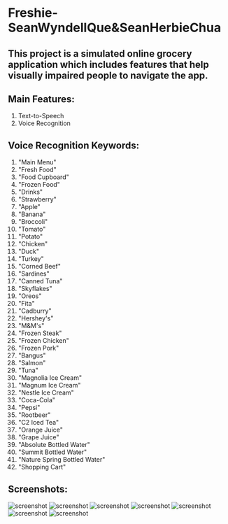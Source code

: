 # Freshie-SeanWyndellQue&SeanHerbieChua

## This project is a simulated online grocery application which includes features that help visually impaired people to navigate the app.
## Main Features:
  1. Text-to-Speech
  2. Voice Recognition

## Voice Recognition Keywords:
  1. "Main Menu"
  2. "Fresh Food"
  3. "Food Cupboard"
  4. "Frozen Food"
  5. "Drinks"
  6. "Strawberry"
  7. "Apple"
  8. "Banana"
  9. "Broccoli"
  10. "Tomato"
  11. "Potato"
  12. "Chicken"
  13. "Duck"
  14. "Turkey"
  15. "Corned Beef"
  16. "Sardines"
  17. "Canned Tuna"
  18. "Skyflakes"
  19. "Oreos"
  20. "Fita"
  21. "Cadburry"
  22. "Hershey's"
  23. "M&M's"
  24. "Frozen Steak"
  25. "Frozen Chicken"
  26. "Frozen Pork"
  27. "Bangus"
  28. "Salmon"
  29. "Tuna"
  30. "Magnolia Ice Cream"
  31. "Magnum Ice Cream"
  32. "Nestle Ice Cream"
  33. "Coca-Cola"
  34. "Pepsi"
  35. "Rootbeer"
  36. "C2 Iced Tea"
  37. "Orange Juice"
  38. "Grape Juice"
  39. "Absolute Bottled Water"
  40. "Summit Bottled Water"
  41. "Nature Spring Bottled Water"
  42. "Shopping Cart"

## Screenshots:

![screenshot](Screenshot_SplashActivity.png)
![screenshot](Screenshot_MainMenu.png)
![screenshot](Screenshot_Categories.png)
![screenshot](Screenshot_SubCategory.png)
![screenshot](Screenshot_PurchaseWindow.png)
![screenshot](Screenshot_SummaryOfPurchase.png)
![screenshot](Screenshot_VoiceRecognition.png)

